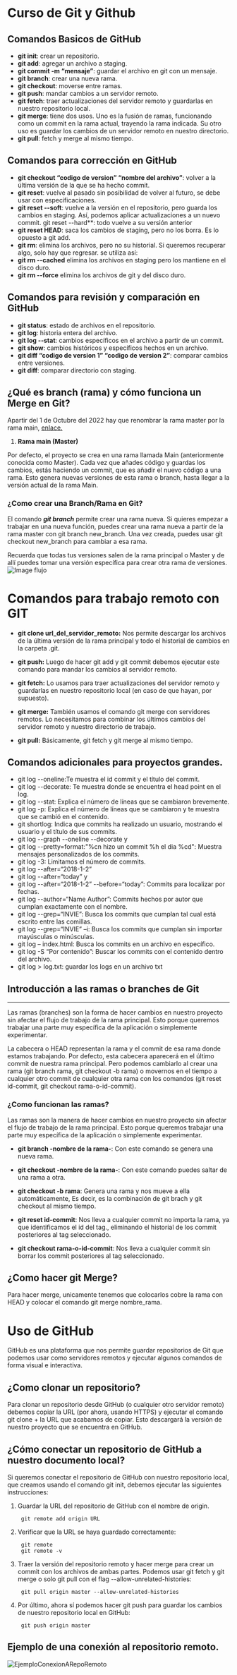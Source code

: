 # Curso de Git y Github

## Comandos Basicos de GitHub
- **git init**: crear un repositorio.
- **git add**: agregar un archivo a staging.
- **git commit -m “mensaje”**: guardar el archivo en git con un mensaje.
- **git branch**: crear una nueva rama.
- **git checkout**: moverse entre ramas.
- **git push**: mandar cambios a un servidor remoto.
- **git fetch**: traer actualizaciones del servidor remoto y guardarlas en nuestro repositorio local.
- **git merge**: tiene dos usos. Uno es la fusión de ramas, funcionando como un commit en la rama actual, trayendo la rama indicada. Su otro uso es guardar los cambios de un servidor remoto en nuestro directorio.
- **git pull**: fetch y merge al mismo tiempo.

## Comandos para corrección en GitHub
- **git checkout “codigo de version” “nombre del archivo”**: volver a la última versión de la que se ha hecho commit.
- **git reset**: vuelve al pasado sin posibilidad de volver al futuro, se debe usar con especificaciones.
- **git reset --soft**: vuelve a la versión en el repositorio, pero guarda los cambios en staging. Así, podemos aplicar actualizaciones a un nuevo commit.
git reset --hard**: todo vuelve a su versión anterior
- **git reset HEAD**: saca los cambios de staging, pero no los borra. Es lo opuesto a git add.
- **git rm**: elimina los archivos, pero no su historial. Si queremos recuperar algo, solo hay que regresar. se utiliza así:
- **git rm --cached** elimina los archivos en staging pero los mantiene en el disco duro.
- **git rm --force** elimina los archivos de git y del disco duro.

## Comandos para revisión y comparación en GitHub
- **git status**: estado de archivos en el repositorio.
- **git log**: historia entera del archivo.
- **git log --stat**: cambios específicos en el archivo a partir de un commit.
- **git show**: cambios históricos y específicos hechos en un archivo.
- **git diff “codigo de version 1” “codigo de version 2”**: comparar cambios entre versiones.
- **git diff**: comparar directorio con staging.



## ¿Qué es branch (rama) y cómo funciona un Merge en Git?

Apartir del 1 de Octubre del 2022 hay que renombrar la rama master por la rama main, [enlace.](https://help.dreamhost.com/hc/es/articles/4466702078740-Configurar-git-para-usar-main-como-rama-principal)

1. **Rama main (Master)**

Por defecto, el proyecto se crea en una rama llamada Main (anteriormente conocida como Master). Cada vez que añades código y guardas los cambios, estás haciendo un commit, que es añadir el nuevo código a una rama. Esto genera nuevas versiones de esta rama o branch, hasta llegar a la versión actual de la rama Main.

### ¿Como crear una Branch/Rama en Git?
El comando ***git branch*** permite crear una rama nueva. Si quieres empezar a trabajar en una nueva función, puedes crear una rama nueva a partir de la rama master con git branch new_branch. Una vez creada, puedes usar git checkout new_branch para cambiar a esa rama.

Recuerda que todas tus versiones salen de la rama principal o Master y de allí puedes tomar una versión específica para crear otra rama de versiones.
![Image flujo](EjemploBranchMerge.jpg)
# Comandos para trabajo remoto con GIT
- **git clone url_del_servidor_remoto:** Nos permite descargar los archivos de la última versión de la rama principal y todo el historial de cambios en la carpeta .git.

- **git push:** Luego de hacer git add y git commit debemos ejecutar este comando para mandar los cambios al servidor remoto.

- **git fetch:** Lo usamos para traer actualizaciones del servidor remoto y guardarlas en nuestro repositorio local (en caso de que hayan, por supuesto).

- **git merge:** También usamos el comando git merge con servidores remotos. Lo necesitamos para combinar los últimos cambios del servidor remoto y nuestro directorio de trabajo.

- **git pull:** Básicamente, git fetch y git merge al mismo tiempo.

## Comandos adicionales para proyectos grandes.

- git log --oneline:Te muestra el id commit y el título del commit.
- git log --decorate: Te muestra donde se encuentra el head point en el log.
- git log --stat: Explica el número de líneas que se cambiaron brevemente.
- git log -p: Explica el número de líneas que se cambiaron y te muestra que se cambió en el contenido.
- git shortlog: Indica que commits ha realizado un usuario, mostrando el usuario y el título de sus commits.
- git log --graph --oneline --decorate y
- git log --pretty=format:"%cn hizo un commit %h el dia %cd": Muestra mensajes personalizados de los commits.
- git log -3: Limitamos el número de commits.
- git log --after=“2018-1-2”
- git log --after=“today” y
- git log --after=“2018-1-2” --before=“today”: Commits para localizar por fechas.
- git log --author=“Name Author”: Commits hechos por autor que cumplan exactamente con el nombre.
- git log --grep=“INVIE”: Busca los commits que cumplan tal cual está escrito entre las comillas.
- git log --grep=“INVIE” –i: Busca los commits que cumplan sin importar mayúsculas o minúsculas.
- git log – index.html: Busca los commits en un archivo en específico.
- git log -S “Por contenido”: Buscar los commits con el contenido dentro del archivo.
- git log > log.txt: guardar los logs en un archivo txt

## **Introducción a las ramas o branches de Git**
-------------------
Las ramas (branches) son la forma de hacer cambios en nuestro proyecto sin afectar el flujo de trabajo de la rama principal. Esto porque queremos trabajar una parte muy específica de la aplicación o simplemente experimentar.

La cabecera o HEAD representan la rama y el commit de esa rama donde estamos trabajando. Por defecto, esta cabecera aparecerá en el último commit de nuestra rama principal. Pero podemos cambiarlo al crear una rama (git branch rama, git checkout -b rama) o movernos en el tiempo a cualquier otro commit de cualquier otra rama con los comandos (git reset id-commit, git checkout rama-o-id-commit).

### ¿Como funcionan las ramas?
Las ramas son la manera de hacer cambios en nuestro proyecto sin afectar el flujo de trabajo de la rama principal. Esto porque queremos trabajar una parte muy específica de la aplicación o simplemente experimentar.

- **git branch -nombre de la rama-**: Con este comando se genera una nueva rama.

- **git checkout -nombre de la rama-**: Con este comando puedes saltar de una rama a otra.

- **git checkout -b rama**: Genera una rama y nos mueve a ella automáticamente, Es decir, es la combinación de git brach y git checkout al mismo tiempo.

- **git reset id-commit**: Nos lleva a cualquier commit no importa la rama, ya que identificamos el id del tag., eliminando el historial de los commit posteriores al tag seleccionado.

- **git checkout rama-o-id-commit**: Nos lleva a cualquier commit sin borrar los commit posteriores al tag seleccionado.

## **¿Como hacer git Merge?**
Para hacer merge, unicamente tenemos que colocarlos cobre la rama con HEAD y colocar el comando git merge nombre_rama.

# **Uso de GitHub**
GitHub es una plataforma que nos permite guardar repositorios de Git que podemos usar como servidores remotos y ejecutar algunos comandos de forma visual e interactiva.

## ¿Como clonar un repositorio?
Para clonar un repositorio desde GitHub (o cualquier otro servidor remoto) debemos copiar la URL (por ahora, usando HTTPS) y ejecutar el comando git clone + la URL que acabamos de copiar. Esto descargará la versión de nuestro proyecto que se encuentra en GitHub.

## ¿Cómo conectar un repositorio de GitHub a nuestro documento local?
Si queremos conectar el repositorio de GitHub con nuestro repositorio local, que creamos usando el comando git init, debemos ejecutar las siguientes instrucciones:
1. Guardar la URL del repositorio de GitHub con el nombre de origin.

        git remote add origin URL

2. Verificar que la URL se haya guardado correctamente:

        git remote
        git remote -v

3. Traer la versión del repositorio remoto y hacer merge para crear un commit con los archivos de ambas partes. Podemos usar git fetch y git merge o solo git pull con el flag --allow-unrelated-histories:

        git pull origin master --allow-unrelated-histories
  
4. Por último, ahora sí podemos hacer git push para guardar los cambios de nuestro repositorio local en GitHub:

        git push origin master

## **Ejemplo de una conexión al repositorio remoto.**

![EjemploConexionARepoRemoto](EjemploConexionARepoRemoto.jpg)
 
